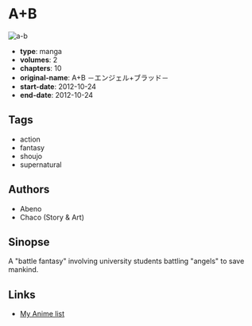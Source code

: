 # A+B

![a-b](https://cdn.myanimelist.net/images/manga/3/150415.jpg)

-   **type**: manga
-   **volumes**: 2
-   **chapters**: 10
-   **original-name**: A+B －エンジェル+ブラッド－
-   **start-date**: 2012-10-24
-   **end-date**: 2012-10-24

## Tags

-   action
-   fantasy
-   shoujo
-   supernatural

## Authors

-   Abeno
-   Chaco (Story & Art)

## Sinopse

A "battle fantasy" involving university students battling "angels" to save mankind.

## Links

-   [My Anime list](https://myanimelist.net/manga/54155/A_B)

